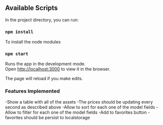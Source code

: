
## Available Scripts

In the project directory, you can run:

### `npm install`
To install the node modules

### `npm start`

Runs the app in the development mode.<br />
Open [http://localhost:3000](http://localhost:3000) to view it in the browser.

The page will reload if you make edits.<br />


### Features Implemented

-Show a table with all of the assets
-The prices should be updating every second as described above
-Allow to sort for each one of the model fields
-Allow to filter for each one of the model fields
-Add to favorites button
-favorites should be persist to localstorage


